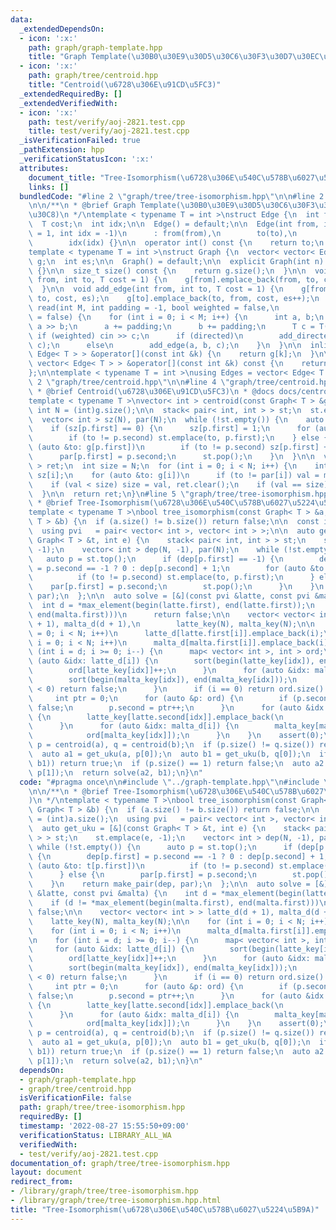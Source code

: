 ```yaml
---
data:
  _extendedDependsOn:
  - icon: ':x:'
    path: graph/graph-template.hpp
    title: "Graph Template(\u30B0\u30E9\u30D5\u30C6\u30F3\u30D7\u30EC\u30FC\u30C8)"
  - icon: ':x:'
    path: graph/tree/centroid.hpp
    title: "Centroid(\u6728\u306E\u91CD\u5FC3)"
  _extendedRequiredBy: []
  _extendedVerifiedWith:
  - icon: ':x:'
    path: test/verify/aoj-2821.test.cpp
    title: test/verify/aoj-2821.test.cpp
  _isVerificationFailed: true
  _pathExtension: hpp
  _verificationStatusIcon: ':x:'
  attributes:
    document_title: "Tree-Isomorphism(\u6728\u306E\u540C\u578B\u6027\u5224\u5B9A)"
    links: []
  bundledCode: "#line 2 \"graph/tree/tree-isomorphism.hpp\"\n\n#line 2 \"graph/graph-template.hpp\"\
    \n\n/**\n * @brief Graph Template(\u30B0\u30E9\u30D5\u30C6\u30F3\u30D7\u30EC\u30FC\
    \u30C8)\n */\ntemplate < typename T = int >\nstruct Edge {\n  int from, to;\n\
    \  T cost;\n  int idx;\n\n  Edge() = default;\n\n  Edge(int from, int to, T cost\
    \ = 1, int idx = -1)\n      : from(from),\n        to(to),\n        cost(cost),\n\
    \        idx(idx) {}\n\n  operator int() const {\n    return to;\n  }\n};\n\n\
    template < typename T = int >\nstruct Graph {\n  vector< vector< Edge< T > > >\
    \ g;\n  int es;\n\n  Graph() = default;\n\n  explicit Graph(int n): g(n), es(0)\
    \ {}\n\n  size_t size() const {\n    return g.size();\n  }\n\n  void add_directed_edge(int\
    \ from, int to, T cost = 1) {\n    g[from].emplace_back(from, to, cost, es++);\n\
    \  }\n\n  void add_edge(int from, int to, T cost = 1) {\n    g[from].emplace_back(from,\
    \ to, cost, es);\n    g[to].emplace_back(to, from, cost, es++);\n  }\n\n  void\
    \ read(int M, int padding = -1, bool weighted = false,\n            bool directed\
    \ = false) {\n    for (int i = 0; i < M; i++) {\n      int a, b;\n      cin >>\
    \ a >> b;\n      a += padding;\n      b += padding;\n      T c = T(1);\n     \
    \ if (weighted) cin >> c;\n      if (directed)\n        add_directed_edge(a, b,\
    \ c);\n      else\n        add_edge(a, b, c);\n    }\n  }\n\n  inline vector<\
    \ Edge< T > > &operator[](const int &k) {\n    return g[k];\n  }\n\n  inline const\
    \ vector< Edge< T > > &operator[](const int &k) const {\n    return g[k];\n  }\n\
    };\n\ntemplate < typename T = int >\nusing Edges = vector< Edge< T > >;\n#line\
    \ 2 \"graph/tree/centroid.hpp\"\n\n#line 4 \"graph/tree/centroid.hpp\"\n\n/**\n\
    \ * @brief Centroid(\u6728\u306E\u91CD\u5FC3)\n * @docs docs/centroid.md\n */\n\
    template < typename T >\nvector< int > centroid(const Graph< T > &g) {\n  const\
    \ int N = (int)g.size();\n\n  stack< pair< int, int > > st;\n  st.emplace(0, -1);\n\
    \  vector< int > sz(N), par(N);\n  while (!st.empty()) {\n    auto p = st.top();\n\
    \    if (sz[p.first] == 0) {\n      sz[p.first] = 1;\n      for (auto &to: g[p.first])\n\
    \        if (to != p.second) st.emplace(to, p.first);\n    } else {\n      for\
    \ (auto &to: g[p.first])\n        if (to != p.second) sz[p.first] += sz[to];\n\
    \      par[p.first] = p.second;\n      st.pop();\n    }\n  }\n\n  vector< int\
    \ > ret;\n  int size = N;\n  for (int i = 0; i < N; i++) {\n    int val = N -\
    \ sz[i];\n    for (auto &to: g[i])\n      if (to != par[i]) val = max(val, sz[to]);\n\
    \    if (val < size) size = val, ret.clear();\n    if (val == size) ret.emplace_back(i);\n\
    \  }\n\n  return ret;\n}\n#line 5 \"graph/tree/tree-isomorphism.hpp\"\n\n/**\n\
    \ * @brief Tree-Isomorphism(\u6728\u306E\u540C\u578B\u6027\u5224\u5B9A)\n */\n\
    template < typename T >\nbool tree_isomorphism(const Graph< T > &a, const Graph<\
    \ T > &b) {\n  if (a.size() != b.size()) return false;\n\n  const int N = (int)a.size();\n\
    \  using pvi   = pair< vector< int >, vector< int > >;\n\n  auto get_uku = [&](const\
    \ Graph< T > &t, int e) {\n    stack< pair< int, int > > st;\n    st.emplace(e,\
    \ -1);\n    vector< int > dep(N, -1), par(N);\n    while (!st.empty()) {\n   \
    \   auto p = st.top();\n      if (dep[p.first] == -1) {\n        dep[p.first]\
    \ = p.second == -1 ? 0 : dep[p.second] + 1;\n        for (auto &to: t[p.first])\n\
    \          if (to != p.second) st.emplace(to, p.first);\n      } else {\n    \
    \    par[p.first] = p.second;\n        st.pop();\n      }\n    }\n    return make_pair(dep,\
    \ par);\n  };\n\n  auto solve = [&](const pvi &latte, const pvi &malta) {\n  \
    \  int d = *max_element(begin(latte.first), end(latte.first));\n    if (d != *max_element(begin(malta.first),\
    \ end(malta.first)))\n      return false;\n\n    vector< vector< int > > latte_d(d\
    \ + 1), malta_d(d + 1),\n        latte_key(N), malta_key(N);\n\n    for (int i\
    \ = 0; i < N; i++)\n      latte_d[latte.first[i]].emplace_back(i);\n    for (int\
    \ i = 0; i < N; i++)\n      malta_d[malta.first[i]].emplace_back(i);\n\n    for\
    \ (int i = d; i >= 0; i--) {\n      map< vector< int >, int > ord;\n      for\
    \ (auto &idx: latte_d[i]) {\n        sort(begin(latte_key[idx]), end(latte_key[idx]));\n\
    \        ord[latte_key[idx]]++;\n      }\n      for (auto &idx: malta_d[i]) {\n\
    \        sort(begin(malta_key[idx]), end(malta_key[idx]));\n        if (--ord[malta_key[idx]]\
    \ < 0) return false;\n      }\n      if (i == 0) return ord.size() == 1;\n\n \
    \     int ptr = 0;\n      for (auto &p: ord) {\n        if (p.second != 0) return\
    \ false;\n        p.second = ptr++;\n      }\n      for (auto &idx: latte_d[i])\
    \ {\n        latte_key[latte.second[idx]].emplace_back(\n            ord[latte_key[idx]]);\n\
    \      }\n      for (auto &idx: malta_d[i]) {\n        malta_key[malta.second[idx]].emplace_back(\n\
    \            ord[malta_key[idx]]);\n      }\n    }\n    assert(0);\n  };\n  auto\
    \ p = centroid(a), q = centroid(b);\n  if (p.size() != q.size()) return false;\n\
    \  auto a1 = get_uku(a, p[0]);\n  auto b1 = get_uku(b, q[0]);\n  if (solve(a1,\
    \ b1)) return true;\n  if (p.size() == 1) return false;\n  auto a2 = get_uku(a,\
    \ p[1]);\n  return solve(a2, b1);\n}\n"
  code: "#pragma once\n\n#include \"../graph-template.hpp\"\n#include \"./centroid.hpp\"\
    \n\n/**\n * @brief Tree-Isomorphism(\u6728\u306E\u540C\u578B\u6027\u5224\u5B9A\
    )\n */\ntemplate < typename T >\nbool tree_isomorphism(const Graph< T > &a, const\
    \ Graph< T > &b) {\n  if (a.size() != b.size()) return false;\n\n  const int N\
    \ = (int)a.size();\n  using pvi   = pair< vector< int >, vector< int > >;\n\n\
    \  auto get_uku = [&](const Graph< T > &t, int e) {\n    stack< pair< int, int\
    \ > > st;\n    st.emplace(e, -1);\n    vector< int > dep(N, -1), par(N);\n   \
    \ while (!st.empty()) {\n      auto p = st.top();\n      if (dep[p.first] == -1)\
    \ {\n        dep[p.first] = p.second == -1 ? 0 : dep[p.second] + 1;\n        for\
    \ (auto &to: t[p.first])\n          if (to != p.second) st.emplace(to, p.first);\n\
    \      } else {\n        par[p.first] = p.second;\n        st.pop();\n      }\n\
    \    }\n    return make_pair(dep, par);\n  };\n\n  auto solve = [&](const pvi\
    \ &latte, const pvi &malta) {\n    int d = *max_element(begin(latte.first), end(latte.first));\n\
    \    if (d != *max_element(begin(malta.first), end(malta.first)))\n      return\
    \ false;\n\n    vector< vector< int > > latte_d(d + 1), malta_d(d + 1),\n    \
    \    latte_key(N), malta_key(N);\n\n    for (int i = 0; i < N; i++)\n      latte_d[latte.first[i]].emplace_back(i);\n\
    \    for (int i = 0; i < N; i++)\n      malta_d[malta.first[i]].emplace_back(i);\n\
    \n    for (int i = d; i >= 0; i--) {\n      map< vector< int >, int > ord;\n \
    \     for (auto &idx: latte_d[i]) {\n        sort(begin(latte_key[idx]), end(latte_key[idx]));\n\
    \        ord[latte_key[idx]]++;\n      }\n      for (auto &idx: malta_d[i]) {\n\
    \        sort(begin(malta_key[idx]), end(malta_key[idx]));\n        if (--ord[malta_key[idx]]\
    \ < 0) return false;\n      }\n      if (i == 0) return ord.size() == 1;\n\n \
    \     int ptr = 0;\n      for (auto &p: ord) {\n        if (p.second != 0) return\
    \ false;\n        p.second = ptr++;\n      }\n      for (auto &idx: latte_d[i])\
    \ {\n        latte_key[latte.second[idx]].emplace_back(\n            ord[latte_key[idx]]);\n\
    \      }\n      for (auto &idx: malta_d[i]) {\n        malta_key[malta.second[idx]].emplace_back(\n\
    \            ord[malta_key[idx]]);\n      }\n    }\n    assert(0);\n  };\n  auto\
    \ p = centroid(a), q = centroid(b);\n  if (p.size() != q.size()) return false;\n\
    \  auto a1 = get_uku(a, p[0]);\n  auto b1 = get_uku(b, q[0]);\n  if (solve(a1,\
    \ b1)) return true;\n  if (p.size() == 1) return false;\n  auto a2 = get_uku(a,\
    \ p[1]);\n  return solve(a2, b1);\n}\n"
  dependsOn:
  - graph/graph-template.hpp
  - graph/tree/centroid.hpp
  isVerificationFile: false
  path: graph/tree/tree-isomorphism.hpp
  requiredBy: []
  timestamp: '2022-08-27 15:55:50+09:00'
  verificationStatus: LIBRARY_ALL_WA
  verifiedWith:
  - test/verify/aoj-2821.test.cpp
documentation_of: graph/tree/tree-isomorphism.hpp
layout: document
redirect_from:
- /library/graph/tree/tree-isomorphism.hpp
- /library/graph/tree/tree-isomorphism.hpp.html
title: "Tree-Isomorphism(\u6728\u306E\u540C\u578B\u6027\u5224\u5B9A)"
---
```

